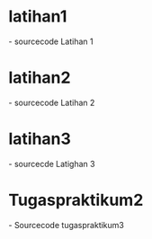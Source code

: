 # latihan1
<p>
- sourcecode Latihan 1
  
# latihan2
<p>
- sourcecode Latihan 2
  
# latihan3
<p>
- sourcecde Latighan 3
  

# Tugaspraktikum2
<p>
- Sourcecode tugaspraktikum3

